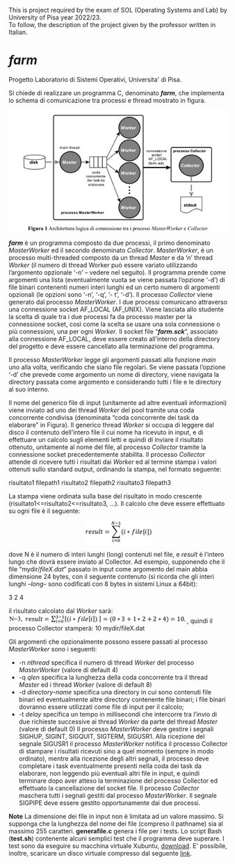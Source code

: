 This is project required by the exam of SOL (Operating Systems and Lab) by University of Pisa year 2022/23.  
To follow, the description of the project given by the professor written in Italian.

# *farm*
Progetto Laboratorio di Sistemi Operativi, Universita' di Pisa.

Si chiede di realizzare un programma C, denominato __*farm*__, che implementa lo schema di comunicazione tra
processi e thread mostrato in figura.

<p align="center">
  <img src="utility/img/figura1.png" style="display: block; margin: 0 auto;">
</p>

__*farm*__ è un programma composto da due processi, il primo denominato *MasterWorker* ed il secondo denominato *Collector*.
*MasterWorker*, è un processo multi-threaded composto da un thread *Master* e da ‘*n*’ thread *Worker*
(il numero di thread Worker può essere variato utilizzando l’argomento opzionale ‘-n’ – vedere nel seguito).
Il programma prende come argomenti una lista (eventualmente vuota se viene passata l’opzione ‘-d’) di file
binari contenenti numeri interi lunghi ed un certo numero di argomenti opzionali (le opzioni sono ‘-n’, ‘-q’, ‘-
t’, ‘-d’). Il processo *Collector* viene generato dal processo *MasterWorker*. I due processi comunicano attraverso
una connessione socket AF_LOCAL (AF_UNIX). Viene lasciata allo studente la scelta di quale tra i due
processi fa da processo master per la connessione socket, così come la scelta se usare una sola connessione o
più connessioni, una per ogni *Worker*. Il socket file “__*farm.sck*__”, associato alla connessione AF_LOCAL, deve
essere creato all’interno della directory del progetto e deve essere cancellato alla terminazione del programma.

Il processo *MasterWorker* legge gli argomenti passati alla funzione *main* uno alla volta, verificando che siano
file regolari. Se viene passata l’opzione ‘-d’ che prevede come argomento un nome di directory, viene navigata
la directory passata come argomento e considerando tutti i file e le directory al suo interno.

Il nome del generico file di input (unitamente ad altre eventuali informazioni) viene inviato ad uno dei thread
*Worker* del pool tramite una coda concorrente condivisa (denominata “coda concorrente dei task da elaborare”
in Figura). Il generico thread *Worker* si occupa di leggere dal disco il contenuto dell’intero file il cui nome
ha ricevuto in input, e di effettuare un calcolo sugli elementi letti e quindi di inviare il risultato ottenuto,
unitamente al nome del file, al processo *Collector* tramite la connessione socket precedentemente stabilita.
Il processo *Collector* attende di ricevere tutti i risultati dai *Worker* ed al termine stampa i valori ottenuti sullo
standard output, ordinando la stampa, nel formato seguente:

risultato1 filepath1
risultato2 filepath2
risultato3 filepath3

La stampa viene ordinata sulla base del risultato in modo crescente (risultato1<=risultato2<=risultato3, …). Il
calcolo che deve essere effettuato su ogni file è il seguente:

<p align="center">
  <img src="utility/img/figura2.png" style="display: block; margin: 0 auto;">
</p>

dove N è il numero di interi lunghi (long) contenuti nel file, e *result* è l’intero lungo che dovrà essere inviato
al Collector. Ad esempio, supponendo che il file “mydir/*fileX.dat*” passato in input come argomento del main
abbia dimensione 24 bytes, con il seguente contenuto (si ricorda che gli interi lunghi –*long*– sono codificati
con 8 bytes in sistemi Linux a 64bit):

3
2
4

il risultato calcolato dal *Worker* sarà: ![](/utility/img/figura3.png) , quindi il processo Collector stamperà:
 10 mydir/fileX.dat

Gli argomenti che opzionalmente possono essere passati al processo *MasterWorker* sono i seguenti:
- -n *nthread* specifica il numero di thread *Worker* del processo *MasterWorker* (valore di default 4)
- -q *qlen* specifica la lunghezza della coda concorrente tra il thread *Master* ed i thread *Worker* (valore
di default 8)
- -d *directory-name* specifica una directory in cui sono contenuti file binari ed eventualmente altre
directory contenente file binari; i file binari dovranno essere utilizzati come file di input per il calcolo;
- -t *delay* specifica un tempo in millisecondi che intercorre tra l’invio di due richieste successive ai
thread *Worker* da parte del thread *Master* (valore di default 0)
Il processo *MasterWorker* deve gestire i segnali SIGHUP, SIGINT, SIGQUIT, SIGTERM, SIGUSR1. Alla
ricezione del segnale SIGUSR1 il processo *MasterWorker* notifica il processo Collector di stampare i risultati
ricevuti sino a quel momento (sempre in modo ordinato), mentre alla ricezione degli altri segnali, il processo
deve completare i task eventualmente presenti nella coda dei task da elaborare, non leggendo più eventuali
altri file in input, e quindi terminare dopo aver atteso la terminazione del processo Collector ed effettuato la
cancellazione del socket file. Il processo *Collector* maschera tutti i segnali gestiti dal processo *MasterWorker*.
Il segnale SIGPIPE deve essere gestito opportunamente dai due processi.

__Note__
La dimensione dei file in input non è limitata ad un valore massimo. Si supponga che la lunghezza del nome
dei file (compreso il pathname) sia al massimo 255 caratteri.
__generafile.c__ genera i file per i tests.
Lo script Bash (__test.sh__) contenente alcuni semplici test che il programma deve superare.
I test sono da eseguire su macchina virtuale Xubuntu, [download](http://xubuntu.org/). E' possibile, inoltre, scaricare un disco virtuale compresso dal seguente [link](http://calvados.di.unipi.it/storage/teaching/LinuxVM/xubuntu.vmdk.zip).



